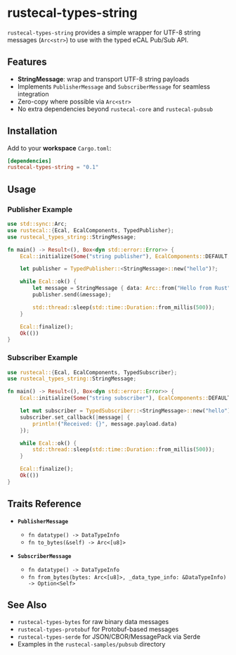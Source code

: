 # rustecal-types-string

`rustecal-types-string` provides a simple wrapper for UTF-8 string messages (`Arc<str>`) to use with the typed eCAL Pub/Sub API.

## Features

- **StringMessage**: wrap and transport UTF-8 string payloads
- Implements `PublisherMessage` and `SubscriberMessage` for seamless integration
- Zero-copy where possible via `Arc<str>`
- No extra dependencies beyond `rustecal-core` and `rustecal-pubsub`

## Installation

Add to your **workspace** `Cargo.toml`:

```toml
[dependencies]
rustecal-types-string = "0.1"
```

## Usage

### Publisher Example

```rust
use std::sync::Arc;
use rustecal::{Ecal, EcalComponents, TypedPublisher};
use rustecal_types_string::StringMessage;

fn main() -> Result<(), Box<dyn std::error::Error>> {
    Ecal::initialize(Some("string publisher"), EcalComponents::DEFAULT, None)?;

    let publisher = TypedPublisher::<StringMessage>::new("hello")?;

    while Ecal::ok() {
        let message = StringMessage { data: Arc::from("Hello from Rust") };
        publisher.send(&message);

        std::thread::sleep(std::time::Duration::from_millis(500));
    }

    Ecal::finalize();
    Ok(())
}
```

### Subscriber Example

```rust
use rustecal::{Ecal, EcalComponents, TypedSubscriber};
use rustecal_types_string::StringMessage;

fn main() -> Result<(), Box<dyn std::error::Error>> {
    Ecal::initialize(Some("string subscriber"), EcalComponents::DEFAULT, None)?;

    let mut subscriber = TypedSubscriber::<StringMessage>::new("hello")?;
    subscriber.set_callback(|message| {
        println!("Received: {}", message.payload.data)
    });

    while Ecal::ok() {
        std::thread::sleep(std::time::Duration::from_millis(500));
    }

    Ecal::finalize();
    Ok(())
}
```

## Traits Reference

- **`PublisherMessage`**

  - `fn datatype() -> DataTypeInfo`
  - `fn to_bytes(&self) -> Arc<[u8]>`

- **`SubscriberMessage`**

  - `fn datatype() -> DataTypeInfo`
  - `fn from_bytes(bytes: Arc<[u8]>, _data_type_info: &DataTypeInfo) -> Option<Self>`

## See Also

- `rustecal-types-bytes` for raw binary data messages
- `rustecal-types-protobuf` for Protobuf-based messages
- `rustecal-types-serde` for JSON/CBOR/MessagePack via Serde
- Examples in the `rustecal-samples/pubsub` directory
